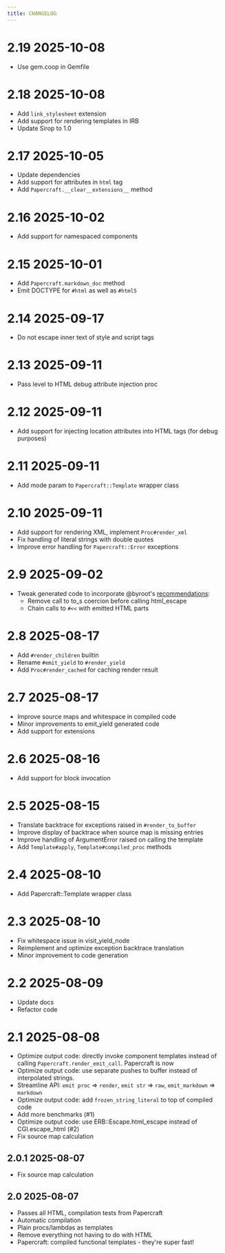 ```yaml
---
title: CHANGELOG
---
```


# 2.19 2025-10-08

- Use gem.coop in Gemfile

# 2.18 2025-10-08

- Add `link_stylesheet` extension
- Add support for rendering templates in IRB
- Update Sirop to 1.0

# 2.17 2025-10-05

- Update dependencies
- Add support for attributes in `html` tag
- Add `Papercraft.__clear__extensions__` method

# 2.16 2025-10-02

- Add support for namespaced components

# 2.15 2025-10-01

- Add `Papercraft.markdown_doc` method
- Emit DOCTYPE for `#html` as well as `#html5`

# 2.14 2025-09-17

- Do not escape inner text of style and script tags

# 2.13 2025-09-11

- Pass level to HTML debug attribute injection proc

# 2.12 2025-09-11

- Add support for injecting location attributes into HTML tags (for debug purposes)

# 2.11 2025-09-11

- Add mode param to `Papercraft::Template` wrapper class

# 2.10 2025-09-11

- Add support for rendering XML, implement `Proc#render_xml`
- Fix handling of literal strings with double quotes
- Improve error handling for `Papercraft::Error` exceptions

# 2.9 2025-09-02

- Tweak generated code to incorporate @byroot's
  [recommendations](https://www.reddit.com/r/ruby/comments/1mtj7bx/comment/n9ckbvt/):
  - Remove call to to_s coercion before calling html_escape
  - Chain calls to `#<<` with emitted HTML parts

# 2.8 2025-08-17

- Add `#render_children` builtin
- Rename `#emit_yield` to `#render_yield`
- Add `Proc#render_cached` for caching render result

# 2.7 2025-08-17

- Improve source maps and whitespace in compiled code
- Minor improvements to emit_yield generated code
- Add support for extensions

# 2.6 2025-08-16

- Add support for block invocation

# 2.5 2025-08-15

- Translate backtrace for exceptions raised in `#render_to_buffer`
- Improve display of backtrace when source map is missing entries
- Improve handling of ArgumentError raised on calling the template
- Add `Template#apply`, `Template#compiled_proc` methods

# 2.4 2025-08-10

- Add Papercraft::Template wrapper class

# 2.3 2025-08-10

- Fix whitespace issue in visit_yield_node
- Reimplement and optimize exception backtrace translation
- Minor improvement to code generation

# 2.2 2025-08-09

- Update docs
- Refactor code

# 2.1 2025-08-08

- Optimize output code: directly invoke component templates instead of calling
  `Papercraft.render_emit_call`. Papercraft is now
- Optimize output code: use separate pushes to buffer instead of interpolated
  strings.
- Streamline API: `emit proc` => `render`, `emit str` => `raw`, `emit_markdown`
  => `markdown`
- Optimize output code: add `frozen_string_literal` to top of compiled code
- Add more benchmarks (#1)
- Optimize output code: use ERB::Escape.html_escape instead of CGI.escape_html
  (#2)
- Fix source map calculation

## 2.0.1 2025-08-07

- Fix source map calculation

## 2.0 2025-08-07

- Passes all HTML, compilation tests from Papercraft
- Automatic compilation
- Plain procs/lambdas as templates
- Remove everything not having to do with HTML
- Papercraft: compiled functional templates - they're super fast!